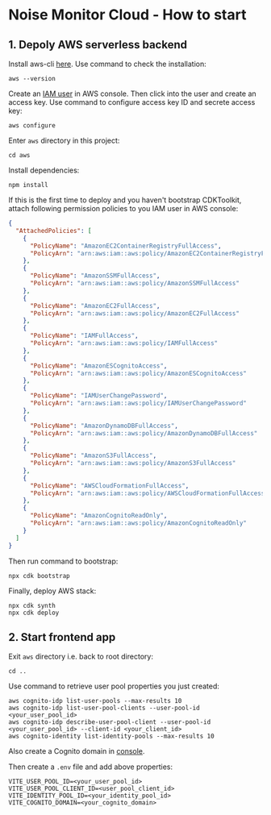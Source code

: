 # Noise Monitor Cloud - How to start

## 1. Depoly AWS serverless backend

Install aws-cli [here](https://docs.aws.amazon.com/cli/latest/userguide/getting-started-install.html). Use command to check the installation:

```shell
aws --version
```

Create an [IAM user](https://us-east-1.console.aws.amazon.com/iam/) in AWS console. Then click into the user and create an access key. Use command to configure access key ID and secrete access key:

```shell
aws configure
```

Enter `aws` directory in this project:

```shell
cd aws
```

Install dependencies:

```shell
npm install
```

If this is the first time to deploy and you haven't bootstrap CDKToolkit, attach following permission policies to you IAM user in AWS console:

```json
{
  "AttachedPolicies": [
    {
      "PolicyName": "AmazonEC2ContainerRegistryFullAccess",
      "PolicyArn": "arn:aws:iam::aws:policy/AmazonEC2ContainerRegistryFullAccess"
    },
    {
      "PolicyName": "AmazonSSMFullAccess",
      "PolicyArn": "arn:aws:iam::aws:policy/AmazonSSMFullAccess"
    },
    {
      "PolicyName": "AmazonEC2FullAccess",
      "PolicyArn": "arn:aws:iam::aws:policy/AmazonEC2FullAccess"
    },
    {
      "PolicyName": "IAMFullAccess",
      "PolicyArn": "arn:aws:iam::aws:policy/IAMFullAccess"
    },
    {
      "PolicyName": "AmazonESCognitoAccess",
      "PolicyArn": "arn:aws:iam::aws:policy/AmazonESCognitoAccess"
    },
    {
      "PolicyName": "IAMUserChangePassword",
      "PolicyArn": "arn:aws:iam::aws:policy/IAMUserChangePassword"
    },
    {
      "PolicyName": "AmazonDynamoDBFullAccess",
      "PolicyArn": "arn:aws:iam::aws:policy/AmazonDynamoDBFullAccess"
    },
    {
      "PolicyName": "AmazonS3FullAccess",
      "PolicyArn": "arn:aws:iam::aws:policy/AmazonS3FullAccess"
    },
    {
      "PolicyName": "AWSCloudFormationFullAccess",
      "PolicyArn": "arn:aws:iam::aws:policy/AWSCloudFormationFullAccess"
    },
    {
      "PolicyName": "AmazonCognitoReadOnly",
      "PolicyArn": "arn:aws:iam::aws:policy/AmazonCognitoReadOnly"
    }
  ]
}
```

Then run command to bootstrap:

```shell
npx cdk bootstrap
```

Finally, deploy AWS stack:

```shell
npx cdk synth
npx cdk deploy
```

## 2. Start frontend app

Exit `aws` directory i.e. back to root directory:

```shell
cd ..
```

Use command to retrieve user pool properties you just created:

```shell
aws cognito-idp list-user-pools --max-results 10
aws cognito-idp list-user-pool-clients --user-pool-id <your_user_pool_id>
aws cognito-idp describe-user-pool-client --user-pool-id <your_user_pool_id> --client-id <your_client_id>
aws cognito-identity list-identity-pools --max-results 10
```

Also create a Cognito domain in [console](https://eu-west-1.console.aws.amazon.com/cognito/v2/idp/user-pools).

Then create a `.env` file and add above properties:

```
VITE_USER_POOL_ID=<your_user_pool_id>
VITE_USER_POOL_CLIENT_ID=<user_pool_client_id>
VITE_IDENTITY_POOL_ID=<your_identity_pool_id>
VITE_COGNITO_DOMAIN=<your_cognito_domain>
```
